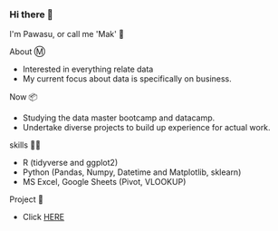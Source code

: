### Hi there 👋 
I'm Pawasu, or call me 'Mak' 🍟

About Ⓜ️
- Interested in everything relate data 
- My current focus about data is specifically on business.

Now 📦
- Studying the data master bootcamp and datacamp.
- Undertake diverse projects to build up experience for actual work.

skills 🧑‍💻
- R (tidyverse and ggplot2)
- Python (Pandas, Numpy, Datetime and Matplotlib, sklearn)
- MS Excel, Google Sheets (Pivot, VLOOKUP)

Project 📑
- Click <a href="https://www.marketwatch.com/story/netflix-shares-close-up-8-for-yet-another-record-high-2020-07-10">HERE</a>



<!--
**pawasu/pawasu** is a ✨ _special_ ✨ repository because its `README.md` (this file) appears on your GitHub profile.

Here are some ideas to get you started:

- 🔭 I’m currently working on ...
- 🌱 I’m currently learning ...
- 👯 I’m looking to collaborate on ...
- 🤔 I’m looking for help with ...
- 💬 Ask me about ...
- 📫 How to reach me: ...
- 😄 Pronouns: ...
- ⚡ Fun fact: ...
-->
